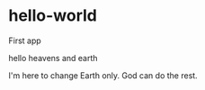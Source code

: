 # hello-world
First app

hello heavens and earth

I'm here to change Earth only. God can do the rest.
